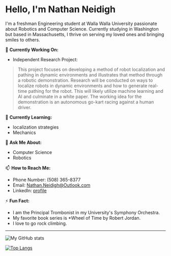 # Hello, I'm Nathan Neidigh

I'm a freshman Engineering student at Walla Walla University passionate about Robotics and Computer Science. Currently studying in Washington but based in Massachusetts, I thrive on serving my loved ones and bringing smiles to others.

🔭 **Currently Working On:**
- Independent Research Project:
> This project focuses on developing a method of robot localization and pathing in dynamic environments and illustrates that method through a robotic demonstration. Research will be conducted on ways to localize robots in dynamic environments and how to generate real-time pathing for the robot. This will likely utilize machine learning and AI and culminate in a white paper. The working idea for the demonstration is an autonomous go-kart racing against a human driver.

🌱 **Currently Learning:**
- localization strategies
- Mechanics

💬 **Ask Me About:**
- Computer Science
- Robotics

📫 **How to Reach Me:** 
- Phone Number: (508) 365-8377
- Email: Nathan.Neidigh@Outlook.com
- LinkedIn: [profile](https://www.linkedin.com/in/nathan-neidigh/)

⚡ **Fun Fact:**
- I am the Principal Trombonist in my University's Symphony Orchestra.
- My favorite book series is *Wheel of Time by Robert Jordan.
- I love to go rock climbing.

---

![My GitHub stats](https://github-readme-stats.vercel.app/api?username=NathanNeidigh&show_icons=true&theme=radical)

[![Top Langs](https://github-readme-stats.vercel.app/api/top-langs/?username=NathanNeidigh&layout=compact&theme=radical)](https://github.com/NathanNeidigh/github-readme-stats)

